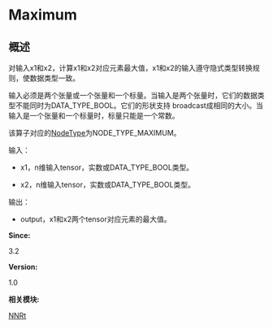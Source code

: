 # Maximum


## 概述

对输入x1和x2，计算x1和x2对应元素最大值，x1和x2的输入遵守隐式类型转换规则，使数据类型一致。

输入必须是两个张量或一个张量和一个标量。当输入是两个张量时，它们的数据类型不能同时为DATA_TYPE_BOOL。它们的形状支持 broadcast成相同的大小。当输入是一个张量和一个标量时，标量只能是一个常数。

该算子对应的[NodeType](_n_n_rt.md#nodetype)为NODE_TYPE_MAXIMUM。

输入：

- x1，n维输入tensor，实数或DATA_TYPE_BOOL类型。

- x2，n维输入tensor，实数或DATA_TYPE_BOOL类型。

输出：

- output，x1和x2两个tensor对应元素的最大值。

**Since:**

3.2

**Version:**

1.0

**相关模块:**

[NNRt](_n_n_rt.md)
